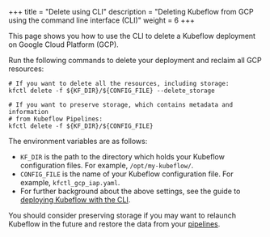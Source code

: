 +++
title = "Delete using CLI"
description = "Deleting Kubeflow from GCP using the command line interface (CLI)"
weight = 6
+++

This page shows you how to use the CLI to delete a Kubeflow deployment on
Google Cloud Platform (GCP).

Run the following commands to delete your deployment and reclaim all GCP
resources:

```
# If you want to delete all the resources, including storage:
kfctl delete -f ${KF_DIR}/${CONFIG_FILE} --delete_storage

# If you want to preserve storage, which contains metadata and information
# from Kubeflow Pipelines:
kfctl delete -f ${KF_DIR}/${CONFIG_FILE}
```
The environment variables are as follows:

* `KF_DIR` is the path to the directory which holds your Kubeflow configuration 
  files. For example, `/opt/my-kubeflow/`.
* `CONFIG_FILE` is the name of your Kubeflow configuration file. 
  For example, `kfctl_gcp_iap.yaml`. 
* For further background about the above settings, see the guide to
  [deploying Kubeflow with the CLI](/docs/gke/deploy/deploy-cli).

You should consider preserving storage if you may want to relaunch
Kubeflow in the future and restore the data from your 
[pipelines](/docs/pipelines/pipelines-overview/).